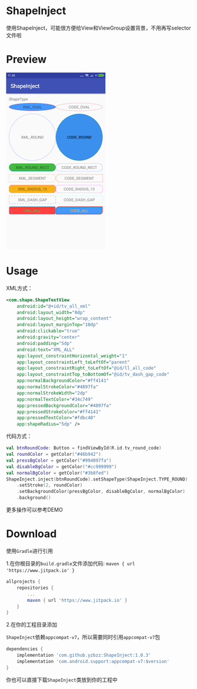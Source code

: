 # ShapeInject

使用ShapeInject，可能很方便给View和ViewGroup设置背景，不用再写selector文件啦

# Preview

![device-shape](./screenshot/device-shape.png)  

# Usage

XML方式：

```xml
<com.shape.ShapeTextView
    android:id="@+id/tv_all_xml"
    android:layout_width="0dp"
    android:layout_height="wrap_content"
    android:layout_marginTop="10dp"
    android:clickable="true"
    android:gravity="center"
    android:padding="5dp"
    android:text="XML_ALL"
    app:layout_constraintHorizontal_weight="1"
    app:layout_constraintLeft_toLeftOf="parent"
    app:layout_constraintRight_toLeftOf="@id/ll_all_code"
    app:layout_constraintTop_toBottomOf="@id/tv_dash_gap_code"
    app:normalBackgroundColor="#ff4141"
    app:normalStrokeColor="#4897fa"
    app:normalStrokeWidth="2dp"
    app:normalTextColor="#34c749"
    app:pressedBackgroundColor="#4897fa"
    app:pressedStrokeColor="#ff4141"
    app:pressedTextColor="#fdbc40"
    app:shapeRadius="5dp" />
```

代码方式：

```kotlin
val btnRoundCode: Button = findViewById(R.id.tv_round_code)
val roundColor = getColor("#46b942")
val pressBgColor = getColor("#994897fa")
val disableBgColor = getColor("#cc999999")
val normalBgColor = getColor("#3b8fed")
ShapeInject.inject(btnRoundCode).setShapeType(ShapeInject.TYPE_ROUND)
    .setStroke(2, roundColor)
    .setBackgroundColor(pressBgColor, disableBgColor, normalBgColor)
    .background()
```

更多操作可以参考DEMO

# Download

使用`Gradle`进行引用

1.在你根目录的`build.gradle`文件添加代码: `maven { url 'https://www.jitpack.io' }`

```groovy
allprojects {
    repositories {
        ...
        maven { url 'https://www.jitpack.io' }
    }
}
```

2.在你的工程目录添加

`ShapeInject`依赖`appcompat-v7`，所以需要同时引用`appcompat-v7`包

```groovy
dependencies {
	implementation 'com.github.yzbzz:ShapeInject:1.0.3'
    implementation 'com.android.support:appcompat-v7:$version'
}
```

你也可以直接下载`ShapeInject`类放到你的工程中